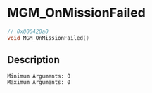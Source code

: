 # MGM_OnMissionFailed
```c
// 0x006420a0
void MGM_OnMissionFailed()
```
## Description
```
Minimum Arguments: 0
Maximum Arguments: 0
```
